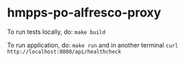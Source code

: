 # hmpps-po-alfresco-proxy

To run tests locally, do: `make build`

To run application, do: `make run` and in another terminal `curl http://localhost:8080/api/healthcheck`